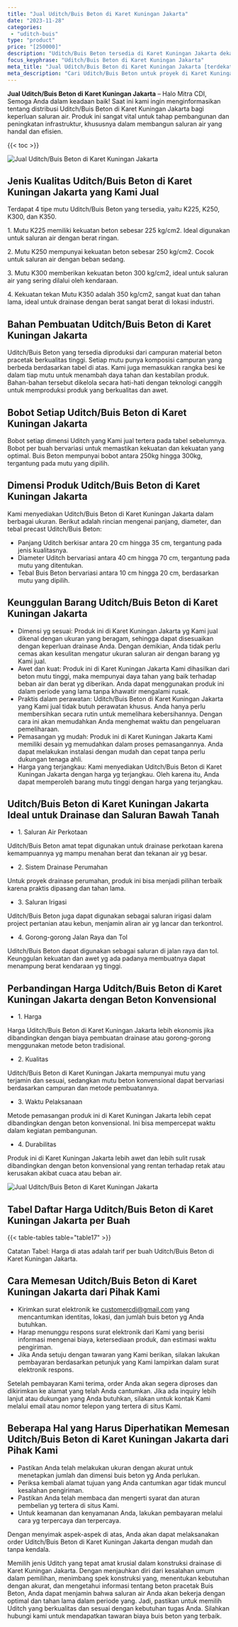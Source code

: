 ```yaml
---
title: "Jual Uditch/Buis Beton di Karet Kuningan Jakarta"
date: "2023-11-28"
categories:
 - "uditch-buis"
type: "product"
price: "[250000]"
description: "Uditch/Buis Beton tersedia di Karet Kuningan Jakarta dekat. Uditch/Buis Beton ini umumnya diaplikasaikan dalam project konstruksi sebagai saluran pembuangan yang kuat dan awet. Silakan kontak kami untuk keterangan lebih lanjut."
focus_keyphrase: "Uditch/Buis Beton di Karet Kuningan Jakarta"
meta_title: "Jual Uditch/Buis Beton di Karet Kuningan Jakarta [terdekat] - CDI"
meta_description: "Cari Uditch/Buis Beton untuk proyek di Karet Kuningan Jakarta? Kami menawarkan Uditch/Buis Beton yang berkualitas untuk konstruksi drainase. Segera dapatkan harga terbaik sekarang."
---
```


**Jual Uditch/Buis Beton di Karet Kuningan Jakarta** – Halo Mitra CDI, Semoga Anda dalam keadaan baik! Saat ini kami ingin menginformasikan tentang distribusi Uditch/Buis Beton di Karet Kuningan Jakarta bagi keperluan saluran air. Produk ini sangat vital untuk tahap pembangunan dan peningkatan infrastruktur, khususnya dalam membangun saluran air yang handal dan efisien.

{{< toc >}}

![Jual Uditch/Buis Beton di Karet Kuningan Jakarta](/images/uditch-buis/uditch-beton-21.jpg)

## Jenis Kualitas Uditch/Buis Beton di Karet Kuningan Jakarta yang Kami Jual

Terdapat 4 tipe mutu Uditch/Buis Beton yang tersedia, yaitu K225, K250, K300, dan K350.

1\. Mutu K225 memiliki kekuatan beton sebesar 225 kg/cm2. Ideal digunakan untuk saluran air dengan berat ringan.

2\. Mutu K250 mempunyai kekuatan beton sebesar 250 kg/cm2. Cocok untuk saluran air dengan beban sedang.

3\. Mutu K300 memberikan kekuatan beton 300 kg/cm2, ideal untuk saluran air yang sering dilalui oleh kendaraan.

4\. Kekuatan tekan Mutu K350 adalah 350 kg/cm2, sangat kuat dan tahan lama, ideal untuk drainase dengan berat sangat berat di lokasi industri.

## Bahan Pembuatan Uditch/Buis Beton di Karet Kuningan Jakarta

Uditch/Buis Beton yang tersedia diproduksi dari campuran material beton pracetak berkualitas tinggi. Setiap mutu punya komposisi campuran yang berbeda berdasarkan tabel di atas. Kami juga memasukkan rangka besi ke dalam tiap mutu untuk menambah daya tahan dan kestabilan produk. Bahan-bahan tersebut dikelola secara hati-hati dengan teknologi canggih untuk memproduksi produk yang berkualitas dan awet.

## Bobot Setiap Uditch/Buis Beton di Karet Kuningan Jakarta

Bobot setiap dimensi Uditch yang Kami jual tertera pada tabel sebelumnya. Bobot per buah bervariasi untuk memastikan kekuatan dan kekuatan yang optimal. Buis Beton mempunyai bobot antara 250kg hingga 300kg, tergantung pada mutu yang dipilih.

## Dimensi Produk Uditch/Buis Beton di Karet Kuningan Jakarta

Kami menyediakan Uditch/Buis Beton di Karet Kuningan Jakarta dalam berbagai ukuran. Berikut adalah rincian mengenai panjang, diameter, dan tebal precast Uditch/Buis Beton:

*   Panjang Uditch berkisar antara 20 cm hingga 35 cm, tergantung pada jenis kualitasnya.
*   Diameter Uditch bervariasi antara 40 cm hingga 70 cm, tergantung pada mutu yang ditentukan.
*   Tebal Buis Beton bervariasi antara 10 cm hingga 20 cm, berdasarkan mutu yang dipilih.

## Keunggulan Barang Uditch/Buis Beton di Karet Kuningan Jakarta

*   Dimensi yg sesuai: Produk ini di Karet Kuningan Jakarta yg Kami jual dikenal dengan ukuran yang beragam, sehingga dapat disesuaikan dengan keperluan drainase Anda. Dengan demikian, Anda tidak perlu cemas akan kesulitan mengatur ukuran saluran air dengan barang yg Kami jual.
*   Awet dan kuat: Produk ini di Karet Kuningan Jakarta Kami dihasilkan dari beton mutu tinggi, maka mempunyai daya tahan yang baik terhadap beban air dan berat yg diberikan. Anda dapat menggunakan produk ini dalam periode yang lama tanpa khawatir mengalami rusak.
*   Praktis dalam perawatan: Uditch/Buis Beton di Karet Kuningan Jakarta yang Kami jual tidak butuh perawatan khusus. Anda hanya perlu membersihkan secara rutin untuk memelihara kebersihannya. Dengan cara ini akan memudahkan Anda menghemat waktu dan pengeluaran pemeliharaan.
*   Pemasangan yg mudah: Produk ini di Karet Kuningan Jakarta Kami memiliki desain yg memudahkan dalam proses pemasangannya. Anda dapat melakukan instalasi dengan mudah dan cepat tanpa perlu dukungan tenaga ahli.
*   Harga yang terjangkau: Kami menyediakan Uditch/Buis Beton di Karet Kuningan Jakarta dengan harga yg terjangkau. Oleh karena itu, Anda dapat memperoleh barang mutu tinggi dengan harga yang terjangkau.

## Uditch/Buis Beton di Karet Kuningan Jakarta Ideal untuk Drainase dan Saluran Bawah Tanah

*   1\. Saluran Air Perkotaan

Uditch/Buis Beton amat tepat digunakan untuk drainase perkotaan karena kemampuannya yg mampu menahan berat dan tekanan air yg besar.
*   2\. Sistem Drainase Perumahan

Untuk proyek drainase perumahan, produk ini bisa menjadi pilihan terbaik karena praktis dipasang dan tahan lama.
*   3\. Saluran Irigasi

Uditch/Buis Beton juga dapat digunakan sebagai saluran irigasi dalam project pertanian atau kebun, menjamin aliran air yg lancar dan terkontrol.
*   4\. Gorong-gorong Jalan Raya dan Tol

Uditch/Buis Beton dapat digunakan sebagai saluran di jalan raya dan tol. Keunggulan kekuatan dan awet yg ada padanya membuatnya dapat menampung berat kendaraan yg tinggi.

## Perbandingan Harga Uditch/Buis Beton di Karet Kuningan Jakarta dengan Beton Konvensional

*   1\. Harga

Harga Uditch/Buis Beton di Karet Kuningan Jakarta lebih ekonomis jika dibandingkan dengan biaya pembuatan drainase atau gorong-gorong menggunakan metode beton tradisional.
*   2\. Kualitas

Uditch/Buis Beton di Karet Kuningan Jakarta mempunyai mutu yang terjamin dan sesuai, sedangkan mutu beton konvensional dapat bervariasi berdasarkan campuran dan metode pembuatannya.
*   3\. Waktu Pelaksanaan

Metode pemasangan produk ini di Karet Kuningan Jakarta lebih cepat dibandingkan dengan beton konvensional. Ini bisa mempercepat waktu dalam kegiatan pembangunan.
*   4\. Durabilitas

Produk ini di Karet Kuningan Jakarta lebih awet dan lebih sulit rusak dibandingkan dengan beton konvensional yang rentan terhadap retak atau kerusakan akibat cuaca atau beban air.

![Jual Uditch/Buis Beton di Karet Kuningan Jakarta](/images/uditch-buis/buis-beton-20.jpg)

## Tabel Daftar Harga Uditch/Buis Beton di Karet Kuningan Jakarta per Buah

{{< table-tables table="table17" >}}

Catatan Tabel: Harga di atas adalah tarif per buah Uditch/Buis Beton di Karet Kuningan Jakarta.

## Cara Memesan Uditch/Buis Beton di Karet Kuningan Jakarta dari Pihak Kami

*   Kirimkan surat elektronik ke customercdi@gmail.com yang mencantumkan identitas, lokasi, dan jumlah buis beton yg Anda butuhkan.
*   Harap menunggu respons surat elektronik dari Kami yang berisi informasi mengenai biaya, ketersediaan produk, dan estimasi waktu pengiriman.
*   Jika Anda setuju dengan tawaran yang Kami berikan, silakan lakukan pembayaran berdasarkan petunjuk yang Kami lampirkan dalam surat elektronik respons.

Setelah pembayaran Kami terima, order Anda akan segera diproses dan dikirimkan ke alamat yang telah Anda cantumkan. Jika ada inquiry lebih lanjut atau dukungan yang Anda butuhkan, silakan untuk kontak Kami melalui email atau nomor telepon yang tertera di situs Kami.

## Beberapa Hal yang Harus Diperhatikan Memesan Uditch/Buis Beton di Karet Kuningan Jakarta dari Pihak Kami

*   Pastikan Anda telah melakukan ukuran dengan akurat untuk menetapkan jumlah dan dimensi buis beton yg Anda perlukan.
*   Periksa kembali alamat tujuan yang Anda cantumkan agar tidak muncul kesalahan pengiriman.
*   Pastikan Anda telah membaca dan mengerti syarat dan aturan pembelian yg tertera di situs Kami.
*   Untuk keamanan dan kenyamanan Anda, lakukan pembayaran melalui cara yg terpercaya dan terpercaya.

Dengan menyimak aspek-aspek di atas, Anda akan dapat melaksanakan order Uditch/Buis Beton di Karet Kuningan Jakarta dengan mudah dan tanpa kendala.

Memilih jenis Uditch yang tepat amat krusial dalam konstruksi drainase di Karet Kuningan Jakarta. Dengan menjauhkan diri dari kesalahan umum dalam pemilihan, menimbang spek konstruksi yang, menentukan kebutuhan dengan akurat, dan mengetahui informasi tentang beton pracetak Buis Beton, Anda dapat menjamin bahwa saluran air Anda akan bekerja dengan optimal dan tahan lama dalam periode yang. Jadi, pastikan untuk memilih Uditch yang berkualitas dan sesuai dengan kebutuhan tugas Anda. Silahkan hubungi kami untuk mendapatkan tawaran biaya buis beton yang terbaik.